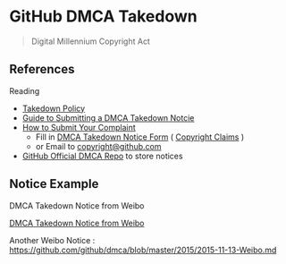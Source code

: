 # GitHub DMCA Takedown

> Digital Millennium Copyright Act

## References

Reading

- [Takedown Policy](https://help.github.com/articles/dmca-takedown-policy/)
- [Guide to Submitting a DMCA Takedown Notcie](https://help.github.com/articles/guide-to-submitting-a-dmca-takedown-notice/)
- [How to Submit Your Complaint](https://help.github.com/articles/guide-to-submitting-a-dmca-takedown-notice/#how-to-submit-your-complaint)
    - Fill in [DMCA Takedown Notice Form](https://github.com/contact/dmca-notice) ( [Copyright Claims](https://github.com/contact/dmca) )
    - or Email to [copyright@github.com](mailto:copyright@github.com)
- [GitHub Official DMCA Repo](https://github.com/github/dmca) to store notices

## Notice Example

DMCA Takedown Notice from Weibo

[DMCA Takedown Notice from Weibo](github-dmca-takedown-notice.md ':include :type=code markdown')

Another Weibo Notice : https://github.com/github/dmca/blob/master/2015/2015-11-13-Weibo.md
